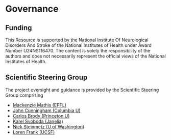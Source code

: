 # Governance 

## Funding 
This Resource is supported by the National Institute Of Neurological Disorders And Stroke of the National Institutes of Health under Award Number U24NS116470. The content is solely the responsibility of the authors and does not necessarily represent the official views of the National Institutes of Health.

## Scientific Steering Group
The project oversight and guidance is provided by the Scientific Steering Group comprising
* [Mackenzie Mathis (EPFL)](http://www.mackenziemathislab.org/team)
* [John Cunningham (Columbia U)](https://stat.columbia.edu/~cunningham/)
* [Carlos Brody (Princeton U)](https://https://pni.princeton.edu/faculty/carlos-brody)
* [Karel Svoboda (Janelia)](https://www.janelia.org/people/karel-svoboda)
* [Nick Steinmetz (U of Washington)](http://www.nicksteinmetz.com/)
* [Loren Frank (UCSF)](https://franklab.ucsf.edu/)

